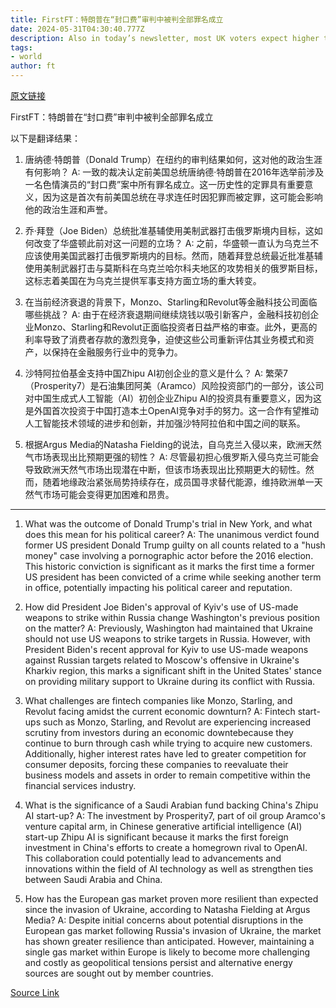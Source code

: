 ```yaml
---
title: FirstFT：特朗普在“封口费”审判中被判全部罪名成立
date: 2024-05-31T04:30:40.777Z
description: Also in today’s newsletter, most UK voters expect higher taxes and Joe Biden approves Kyiv’s US weapons striking Russia
tags: 
- world
author: ft
---
```


[原文链接](https://ft.com/content/55bd35ad-b9c6-4636-b9e6-91c3874ba7f3)

FirstFT：特朗普在“封口费”审判中被判全部罪名成立

以下是翻译结果：

1. 唐纳德·特朗普（Donald Trump）在纽约的审判结果如何，这对他的政治生涯有何影响？
   A: 一致的裁决认定前美国总统唐纳德·特朗普在2016年选举前涉及一名色情演员的“封口费”案中所有罪名成立。这一历史性的定罪具有重要意义，因为这是首次有前美国总统在寻求连任时因犯罪而被定罪，这可能会影响他的政治生涯和声誉。

2. 乔·拜登（Joe Biden）总统批准基辅使用美制武器打击俄罗斯境内目标，这如何改变了华盛顿此前对这一问题的立场？
   A: 之前，华盛顿一直认为乌克兰不应该使用美国武器打击俄罗斯境内的目标。然而，随着拜登总统最近批准基辅使用美制武器打击与莫斯科在乌克兰哈尔科夫地区的攻势相关的俄罗斯目标，这标志着美国在为乌克兰提供军事支持方面立场的重大转变。

3. 在当前经济衰退的背景下，Monzo、Starling和Revolut等金融科技公司面临哪些挑战？
   A: 由于在经济衰退期间继续烧钱以吸引新客户，金融科技初创企业Monzo、Starling和Revolut正面临投资者日益严格的审查。此外，更高的利率导致了消费者存款的激烈竞争，迫使这些公司重新评估其业务模式和资产，以保持在金融服务行业中的竞争力。

4. 沙特阿拉伯基金支持中国Zhipu AI初创企业的意义是什么？
   A: 繁荣7（Prosperity7）是石油集团阿美（Aramco）风险投资部门的一部分，该公司对中国生成式人工智能（AI）初创企业Zhipu AI的投资具有重要意义，因为这是外国首次投资于中国打造本土OpenAI竞争对手的努力。这一合作有望推动人工智能技术领域的进步和创新，并加强沙特阿拉伯和中国之间的联系。

5. 根据Argus Media的Natasha Fielding的说法，自乌克兰入侵以来，欧洲天然气市场表现出比预期更强的韧性？
   A: 尽管最初担心俄罗斯入侵乌克兰可能会导致欧洲天然气市场出现潜在中断，但该市场表现出比预期更大的韧性。然而，随着地缘政治紧张局势持续存在，成员国寻求替代能源，维持欧洲单一天然气市场可能会变得更加困难和昂贵。

---

1. What was the outcome of Donald Trump's trial in New York, and what does this mean for his political career?
A: The unanimous verdict found former US president Donald Trump guilty on all counts related to a "hush money" case involving a pornographic actor before the 2016 election. This historic conviction is significant as it marks the first time a former US president has been convicted of a crime while seeking another term in office, potentially impacting his political career and reputation.

2. How did President Joe Biden's approval of Kyiv's use of US-made weapons to strike within Russia change Washington's previous position on the matter?
A: Previously, Washington had maintained that Ukraine should not use US weapons to strike targets in Russia. However, with President Biden's recent approval for Kyiv to use US-made weapons against Russian targets related to Moscow's offensive in Ukraine's Kharkiv region, this marks a significant shift in the United States' stance on providing military support to Ukraine during its conflict with Russia.

3. What challenges are fintech companies like Monzo, Starling, and Revolut facing amidst the current economic downturn?
A: Fintech start-ups such as Monzo, Starling, and Revolut are experiencing increased scrutiny from investors during an economic downtebecause they continue to burn through cash while trying to acquire new customers. Additionally, higher interest rates have led to greater competition for consumer deposits, forcing these companies to reevaluate their business models and assets in order to remain competitive within the financial services industry.

4. What is the significance of a Saudi Arabian fund backing China's Zhipu AI start-up?
A: The investment by Prosperity7, part of oil group Aramco's venture capital arm, in Chinese generative artificial intelligence (AI) start-up Zhipu AI is significant because it marks the first foreign investment in China's efforts to create a homegrown rival to OpenAI. This collaboration could potentially lead to advancements and innovations within the field of AI technology as well as strengthen ties between Saudi Arabia and China.

5. How has the European gas market proven more resilient than expected since the invasion of Ukraine, according to Natasha Fielding at Argus Media?
A: Despite initial concerns about potential disruptions in the European gas market following Russia's invasion of Ukraine, the market has shown greater resilience than anticipated. However, maintaining a single gas market within Europe is likely to become more challenging and costly as geopolitical tensions persist and alternative energy sources are sought out by member countries.

[Source Link](https://ft.com/content/55bd35ad-b9c6-4636-b9e6-91c3874ba7f3)

